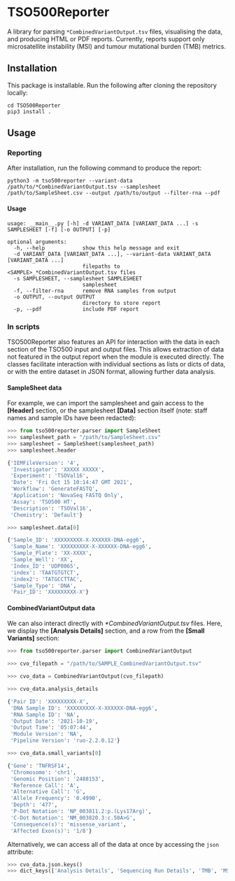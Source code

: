 # TSO500Reporter

A library for parsing `*CombinedVariantOutput.tsv` files, visualising the data, and producing HTML or PDF reports. Currently, reports support only microsatellite instability (MSI) and tumour mutational burden (TMB) metrics.

## Installation

This package is installable. Run the following after cloning the repository locally:

```shell
cd TSO500Reporter
pip3 install .
```

## Usage

### Reporting

After installation, run the following command to produce the report:

```shell
python3 -m tso500reporter --variant-data /path/to/*CombinedVariantOutput.tsv --samplesheet /path/to/SampleSheet.csv --output /path/to/output --filter-rna --pdf 
```

#### Usage

```shell
usage: __main__.py [-h] -d VARIANT_DATA [VARIANT_DATA ...] -s SAMPLESHEET [-f] [-o OUTPUT] [-p]

optional arguments:
  -h, --help            show this help message and exit
  -d VARIANT_DATA [VARIANT_DATA ...], --variant-data VARIANT_DATA [VARIANT_DATA ...]
                        filepaths to <SAMPLE>_*CombinedVariantOutput.tsv files
  -s SAMPLESHEET, --samplesheet SAMPLESHEET
                        samplesheet
  -f, --filter-rna      remove RNA samples from output
  -o OUTPUT, --output OUTPUT
                        directory to store report
  -p, --pdf             include PDF report
```

### In scripts

TSO500Reporter also features an API for interaction with the data in each section of the TSO500 input and output files. This allows extraction of data not featured in the output report when the module is executed directly. The classes facilitate interaction with individual sections as lists or dicts of data, or with the entire dataset in JSON format, allowing further data analysis.

#### SampleSheet data

For example, we can import the samplesheet and gain access to the **[Header]** section, or the samplesheet **[Data]** section itself (note: staff names and sample IDs have been redacted):

```python
>>> from tso500reporter.parser import SampleSheet
>>> samplesheet_path = "/path/to/SampleSheet.csv"
>>> samplesheet = SampleSheet(samplesheet_path)
>>> samplesheet.header

{'IEMFileVersion': '4',
 'Investigator': 'XXXXX XXXXX',
 'Experiment': 'TSOVal16',
 'Date': 'Fri Oct 15 10:14:47 GMT 2021',
 'Workflow': 'GenerateFASTQ',
 'Application': 'NovaSeq FASTQ Only',
 'Assay': 'TSO500 HT',
 'Description': 'TSOVal16',
 'Chemistry': 'Default'}

>>> samplesheet.data[0]

{'Sample_ID': 'XXXXXXXXX-X-XXXXXX-DNA-egg6',
 'Sample_Name': 'XXXXXXXXX-X-XXXXXX-DNA-egg6',
 'Sample_Plate': 'XX-XXXX',
 'Sample_Well': 'XX',
 'Index_ID': 'UDP0065',
 'index': 'TAATGTGTCT',
 'index2': 'TATGCCTTAC',
 'Sample_Type': 'DNA',
 'Pair_ID': 'XXXXXXXXX-X'}
```

#### CombinedVariantOutput data

We can also interact directly with  _*CombinedVariantOutput.tsv_ files. Here, we display the **[Analysis Details]** section, and a row from the **[Small Variants]** section:

```python
>>> from tso500reporter.parser import CombinedVariantOutput

>>> cvo_filepath = "/path/to/SAMPLE_CombinedVariantOutput.tsv"

>>> cvo_data = CombinedVariantOutput(cvo_filepath)

>>> cvo_data.analysis_details

{'Pair ID': 'XXXXXXXXX-X',
 'DNA Sample ID': 'XXXXXXXXX-X-XXXXXX-DNA-egg6',
 'RNA Sample ID': 'NA',
 'Output Date': '2021-10-19',
 'Output Time': '05:07:44',
 'Module Version': 'NA',
 'Pipeline Version': 'ruo-2.2.0.12'}

>>> cvo_data.small_variants[0]

{'Gene': 'TNFRSF14',
 'Chromosome': 'chr1',
 'Genomic Position': '2488153',
 'Reference Call': 'A',
 'Alternative Call': 'G',
 'Allele Frequency': '0.4990',
 'Depth': '477',
 'P-Dot Notation': 'NP_003811.2:p.(Lys17Arg)',
 'C-Dot Notation': 'NM_003820.3:c.50A>G',
 'Consequence(s)': 'missense_variant',
 'Affected Exon(s)': '1/8'}
```

Alternatively, we can access all of the data at once by accessing the `json` attribute:

```python
>>> cvo_data.json.keys()
>>> dict_keys(['Analysis Details', 'Sequencing Run Details', 'TMB', 'MSI', 'Gene Amplifications', 'Splice Variants', 'Fusions', 'Small Variants'])
```
